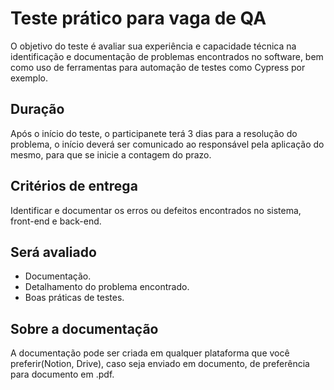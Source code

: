 # Teste prático para vaga de QA
O objetivo do teste é avaliar sua experiência e capacidade técnica na identificação e documentação de problemas encontrados no software, bem como uso de ferramentas para automação de testes como Cypress por exemplo.

## Duração
Após o início do teste, o participanete terá 3 dias para a resolução do problema, o início deverá ser comunicado ao responsável pela aplicação do mesmo, para que se inicie a contagem do prazo.

## Critérios de entrega
Identificar e documentar os erros ou defeitos encontrados no sistema, front-end e back-end.

## Será avaliado
 - Documentação.
 - Detalhamento do problema encontrado.
 - Boas práticas de testes.

## Sobre a documentação
A documentação pode ser criada em qualquer plataforma que você preferir(Notion, Drive), caso seja enviado em documento, de preferência para documento em .pdf.